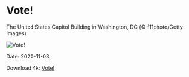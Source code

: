 # Vote!

The United States Capitol Building in Washington, DC (© f11photo/Getty Images)

![Vote!](https://bing.com/th?id=OHR.Election2020_EN-US1292390471_UHD.jpg&rf=LaDigue_UHD.jpg&pid=hp&w=1024&h=576)

Date: 2020-11-03

Download 4k: [Vote!](https://bing.com/th?id=OHR.Election2020_EN-US1292390471_UHD.jpg&rf=LaDigue_UHD.jpg&pid=hp&w=3840&h=2160)

